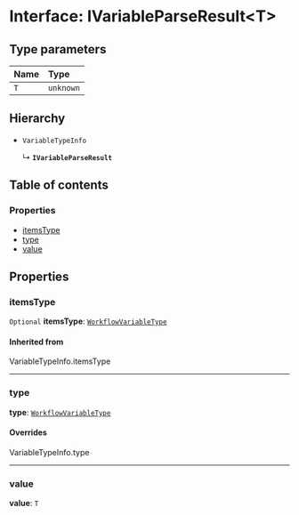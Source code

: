 # Interface: IVariableParseResult\<T>

## Type parameters

| Name | Type |
| :------ | :------ |
| `T` | `unknown` |

## Hierarchy

* `VariableTypeInfo`

  ↳ **`IVariableParseResult`**

## Table of contents

### Properties

* [itemsType](/en/auto-docs/interface/interfaces/IVariableParseResult.md#itemstype)
* [type](/en/auto-docs/interface/interfaces/IVariableParseResult.md#type)
* [value](/en/auto-docs/interface/interfaces/IVariableParseResult.md#value)

## Properties

### itemsType

`Optional` **itemsType**: [`WorkflowVariableType`](/en/auto-docs/interface/enums/WorkflowVariableType.md)

#### Inherited from

VariableTypeInfo.itemsType

***

### type

**type**: [`WorkflowVariableType`](/en/auto-docs/interface/enums/WorkflowVariableType.md)

#### Overrides

VariableTypeInfo.type

***

### value

**value**: `T`
